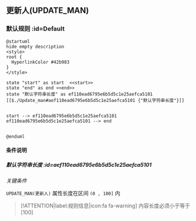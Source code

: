 ## 更新人(UPDATE_MAN) <!-- {docsify-ignore-all} -->

   

### 默认规则 :id=Default

```plantuml
@startuml
hide empty description
<style>
root {
  HyperlinkColor #42b983
}
</style>

state "start" as start  <<start>>
state "end" as end <<end>>
state "默认字符串长度" as ef110ead6795e6b5d5c1e25aefca5101 [[$./Update_man#aef110ead6795e6b5d5c1e25aefca5101 {"默认字符串长度"}]]


start --> ef110ead6795e6b5d5c1e25aefca5101 
ef110ead6795e6b5d5c1e25aefca5101 --> end 


@enduml
```

#### 条件说明

##### 默认字符串长度 :id=aef110ead6795e6b5d5c1e25aefca5101


*关键条件*


`UPDATE_MAN(更新人)` 属性长度在区间 `(0 , 100]` 内

> [!ATTENTION|label:规则信息|icon:fa fa-warning]
> 内容长度必须小于等于[100]







